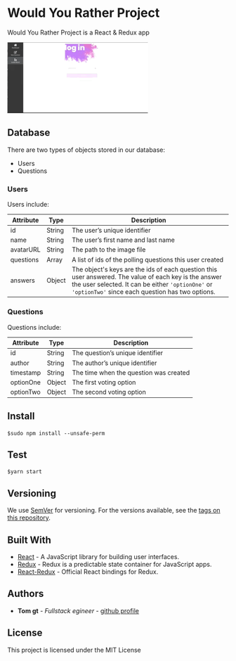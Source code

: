 # Would You Rather Project

Would You Rather Project is a React & Redux app

![<img src="info.gif" width="250"/>](/src/assets/img/info.gif)

## Database 
There are two types of objects stored in our database:

* Users
* Questions

### Users

Users include:

| Attribute    | Type             | Description           |
|-----------------|------------------|-------------------         |
| id                 | String           | The user’s unique identifier |
| name          | String           | The user’s first name  and last name     |
| avatarURL  | String           | The path to the image file |
| questions | Array | A list of ids of the polling questions this user created|
| answers      | Object         |  The object's keys are the ids of each question this user answered. The value of each key is the answer the user selected. It can be either `'optionOne'` or `'optionTwo'` since each question has two options.

### Questions

Questions include:

| Attribute | Type | Description |
|-----------------|------------------|-------------------|
| id                  | String | The question’s unique identifier |
| author        | String | The author’s unique identifier |
| timestamp | String | The time when the question was created|
| optionOne | Object | The first voting option|
| optionTwo | Object | The second voting option|

## Install

```
$sudo npm install --unsafe-perm
```

## Test

```
$yarn start
```

## Versioning

We use [SemVer](http://semver.org/) for versioning. For the versions available, see the [tags on this repository](https://github.com/your/project/tags).

## Built With

* [React](https://reactjs.org/) - A JavaScript library for building user interfaces.
* [Redux](https://redux.js.org/) - Redux is a predictable state container for JavaScript apps.
* [React-Redux](https://react-redux.js.org/) - Official React bindings for Redux.

## Authors

* **Tom gt** - *Fullstack egineer* - [github profile](https://github.com/tomgtbst)

## License

This project is licensed under the MIT License
